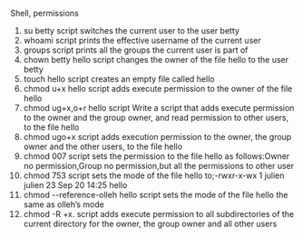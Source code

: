 Shell, permissions
1. su betty script  switches the current user to the user betty
2. whoami script prints the effective username of the current user
3. groups script prints all the groups the current user is part of
4. chown betty hello script changes the owner of the file hello to the user betty
5. touch hello script creates an empty file called hello
6. chmod u+x hello script adds execute permission to the owner of the file hello
7. chmod ug+x,o+r hello script Write a script that adds execute permission to the owner and the group owner, and read permission to other users, to the file hello
8. chmod ugo+x script adds execution permission to the owner, the group owner and the other users, to the file hello
9. chmod 007 script sets the permission to the file hello as follows:Owner no permission,Group no permission,but all the permissions to other user
10. chmod 753 script sets the mode of the file hello to;-rwxr-x-wx 1 julien julien 23 Sep 20 14:25 hello
11. chmod --reference-olleh hello script sets the mode of the file hello the same as olleh’s mode
12. chmod -R +x. script adds execute permission to all subdirectories of the current directory for the owner, the group owner and all other users

